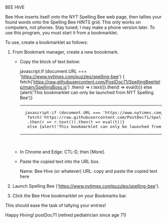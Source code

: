 BEE HIVE

Bee Hive inserts itself onto the NYT Spelling Bee web page, then tallies your 
found words onto the Spelling Bee HINTS grid.  This only works on computers, not
phones.  Stay tuned; I may make a phone version later.
To use this program, you must start it from a bookmarklet.

To use, create a bookmarklet as follows:

1.  From Bookmark manager, create a new boookmark.	
	- Copy the block of text below:

		javascript:if (document.URL === 'https://www.nytimes.com/puzzles/spelling-bee') {
		fetch('https://raw.githubusercontent.com/PostDoc71/SpellingBeeHelp/main/SpellingBoss.js')
		.then(r => r.text()).then(t => eval(t))}
		else {alert('This bookmarklet can only be launched from NYT Spelling Bee')} 
        <dt><table id="bookmarklet"><tr><td><pre> javascript:if (document.URL === 'https://www.nytimes.com/puzzles/spelling-bee') {
        fetch('https://raw.githubusercontent.com/PostDoc71/SpellingBeeHelp/main/SpellingBoss.js')
        .then(r => r.text()).then(t => eval(t))}
        else {alert('This bookmarklet can only be launched from NYT Spelling Bee')} </pre></td></tr></table></dt><br></li>

	- In Chrome and Edge:  CTL-D, then [More].
	- Paste the copied text into the URL box.

		Name: Bee Hive (or whatever)
		URL:  copy and paste the copied text here

2.  Launch Spelling Bee ('https://www.nytimes.comlpuzzles/spelling-bee').

3.  Click the Bee Hive bookmarklet on your Bookmarks bar.

This should ease the task of tallying your entries!

Happy Hiving!
postDoc71 (retired pediatrician since age 71)
